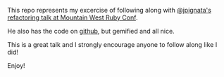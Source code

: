 This repo represents my excercise of following along with [@jpignata's
refactoring talk at Mountain West Ruby
Conf](http://tx.pignata.com/2013/04/mwrc-code-smells-talk.html).

He also has the code on [github](https://github.com/jpignata/mwrc), but gemified
and all nice.

This is a great talk and I strongly encourage anyone to follow along like I did!

Enjoy!
